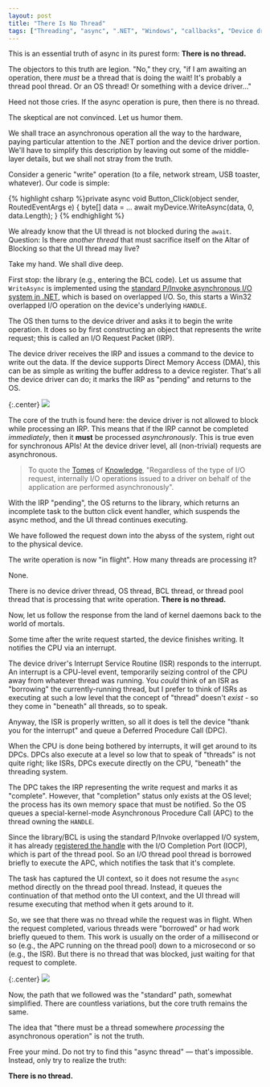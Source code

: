 ```yaml
---
layout: post
title: "There Is No Thread"
tags: ["Threading", "async", ".NET", "Windows", "callbacks", "Device drivers"]
---
```



This is an essential truth of async in its purest form: **There is no thread.**





The objectors to this truth are legion. "No," they cry, "if I am awaiting an operation, there _must_ be a thread that is doing the wait! It's probably a thread pool thread. Or an OS thread! Or something with a device driver..."





Heed not those cries. If the async operation is pure, then there is no thread.





The skeptical are not convinced. Let us humor them.





We shall trace an asynchronous operation all the way to the hardware, paying particular attention to the .NET portion and the device driver portion. We'll have to simplify this description by leaving out some of the middle-layer details, but we shall not stray from the truth.





Consider a generic "write" operation (to a file, network stream, USB toaster, whatever). Our code is simple:



{% highlight csharp %}private async void Button_Click(object sender, RoutedEventArgs e)
{
  byte[] data = ...
  await myDevice.WriteAsync(data, 0, data.Length);
}
{% endhighlight %}



We already know that the UI thread is not blocked during the `await`. Question: Is there _another thread_ that must sacrifice itself on the Altar of Blocking so that the UI thread may live?





Take my hand. We shall dive deep.





First stop: the library (e.g., entering the BCL code). Let us assume that `WriteAsync` is implemented using the [standard P/Invoke asynchronous I/O system in .NET](http://msdn.microsoft.com/en-us/library/system.threading.overlapped.aspx), which is based on overlapped I/O. So, this starts a Win32 overlapped I/O operation on the device's underlying `HANDLE`.





The OS then turns to the device driver and asks it to begin the write operation. It does so by first constructing an object that represents the write request; this is called an I/O Request Packet (IRP).





The device driver receives the IRP and issues a command to the device to write out the data. If the device supports Direct Memory Access (DMA), this can be as simple as writing the buffer address to a device register. That's all the device driver can do; it marks the IRP as "pending" and returns to the OS.



{:.center}
[![](http://2.bp.blogspot.com/-50L8W1EY_2o/Uo4hUwXgdII/AAAAAAAAKZA/GifKpss4GRg/s1600/Os1.png)](http://2.bp.blogspot.com/-50L8W1EY_2o/Uo4hUwXgdII/AAAAAAAAKZA/GifKpss4GRg/s1600/Os1.png)



The core of the truth is found here: the device driver is not allowed to block while processing an IRP. This means that if the IRP cannot be completed _immediately_, then it **must** be processed _asynchronously_. This is true even for synchronous APIs! At the device driver level, all (non-trivial) requests are asynchronous.



> To quote the [Tomes](http://www.amazon.com/gp/product/0735648735/ref=as_li_ss_tl?ie=UTF8&camp=1789&creative=390957&creativeASIN=0735648735&linkCode=as2&tag=stepheclearys-20) of [Knowledge](http://www.amazon.com/gp/product/0735665877/ref=as_li_ss_tl?ie=UTF8&camp=1789&creative=390957&creativeASIN=0735665877&linkCode=as2&tag=stepheclearys-20), "Regardless of the type of I/O request, internally I/O operations issued to a driver on behalf of the application are performed asynchronously".




With the IRP "pending", the OS returns to the library, which returns an incomplete task to the button click event handler, which suspends the async method, and the UI thread continues executing.





We have followed the request down into the abyss of the system, right out to the physical device.





The write operation is now "in flight". How many threads are processing it?





None.





There is no device driver thread, OS thread, BCL thread, or thread pool thread that is processing that write operation. **There is no thread.**





Now, let us follow the response from the land of kernel daemons back to the world of mortals.





Some time after the write request started, the device finishes writing. It notifies the CPU via an interrupt.





The device driver's Interrupt Service Routine (ISR) responds to the interrupt. An interrupt is a CPU-level event, temporarily seizing control of the CPU away from whatever thread was running. You _could_ think of an ISR as "borrowing" the currently-running thread, but I prefer to think of ISRs as executing at such a low level that the concept of "thread" doesn't _exist_ - so they come in "beneath" all threads, so to speak.





Anyway, the ISR is properly written, so all it does is tell the device "thank you for the interrupt" and queue a Deferred Procedure Call (DPC).





When the CPU is done being bothered by interrupts, it will get around to its DPCs. DPCs also execute at a level so low that to speak of "threads" is not quite right; like ISRs, DPCs execute directly on the CPU, "beneath" the threading system.





The DPC takes the IRP representing the write request and marks it as "complete". However, that "completion" status only exists at the OS level; the process has its own memory space that must be notified. So the OS queues a special-kernel-mode Asynchronous Procedure Call (APC) to the thread owning the `HANDLE`.





Since the library/BCL is using the standard P/Invoke overlapped I/O system, it has already [registered the handle](http://msdn.microsoft.com/en-us/library/system.threading.threadpool.bindhandle.aspx) with the I/O Completion Port (IOCP), which is part of the thread pool. So an I/O thread pool thread is borrowed briefly to execute the APC, which notifies the task that it's complete.





The task has captured the UI context, so it does not resume the `async` method directly on the thread pool thread. Instead, it queues the continuation of that method onto the UI context, and the UI thread will resume executing that method when it gets around to it.





So, we see that there was no thread while the request was in flight. When the request completed, various threads were "borrowed" or had work briefly queued to them. This work is usually on the order of a millisecond or so (e.g., the APC running on the thread pool) down to a microsecond or so (e.g., the ISR). But there is no thread that was blocked, just waiting for that request to complete.



{:.center}
[![](http://4.bp.blogspot.com/-Ggy6KD5iwik/Uo4hojuNCxI/AAAAAAAAKZI/POU2AlCLgr0/s1600/Os2.png)](http://4.bp.blogspot.com/-Ggy6KD5iwik/Uo4hojuNCxI/AAAAAAAAKZI/POU2AlCLgr0/s1600/Os2.png)



Now, the path that we followed was the "standard" path, somewhat simplified. There are countless variations, but the core truth remains the same.





The idea that "there must be a thread somewhere _processing_ the asynchronous operation" is not the truth.





Free your mind. Do not try to find this "async thread" — that's impossible. Instead, only try to realize the truth:





**There is no thread.**


